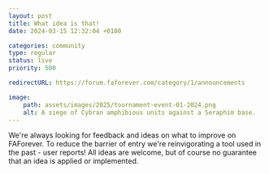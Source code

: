 ```yaml
---
layout: post
title: What idea is that!
date: 2024-03-15 12:32:04 +0100

categories: community
type: regular
status: live
priority: 500

redirectURL: https://forum.faforever.com/category/1/announcements

image:
    path: assets/images/2025/tournament-event-01-2024.png
    alt: A siege of Cybran amphibious units against a Seraphim base.
---
```


We're always looking for feedback and ideas on what to improve on FAForever. To reduce the barrier of entry we're reinvigorating a tool used in the past - user reports! All ideas are welcome, but of course no guarantee that an idea is applied or implemented.

<!-- excerpt-end -->
